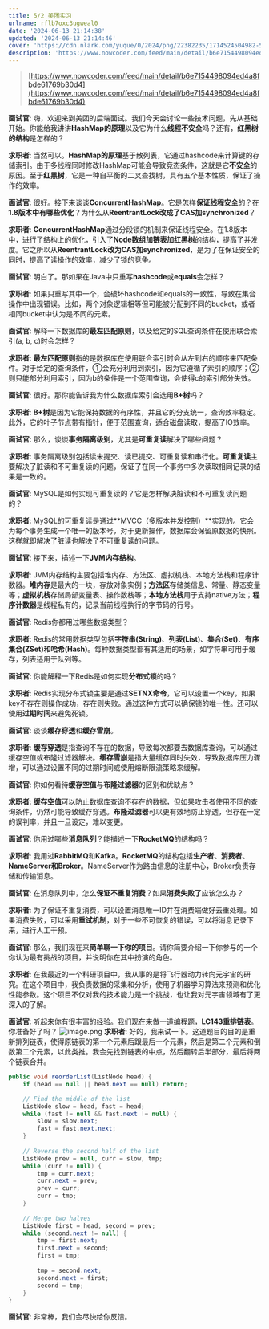 ```yaml
---
title: 5/2 美团实习
urlname: rflb7oxc3ugweal0
date: '2024-06-13 21:14:38'
updated: '2024-06-13 21:14:46'
cover: 'https://cdn.nlark.com/yuque/0/2024/png/22382235/1714524504982-5895272f-aa56-4611-b140-f196338fbb67.png'
description: 'https://www.nowcoder.com/feed/main/detail/b6e7154498094ed4a8fbde61769b30d4面试官: 嗨，欢迎来到美团的后端面试。我们今天会讨论一些技术问题，先从基础开始。你能给我讲讲HashMap的原理以及它为什么线程不安全吗？还有，红...'
---
```

> [https://www.nowcoder.com/feed/main/detail/b6e7154498094ed4a8fbde61769b30d4](https://www.nowcoder.com/feed/main/detail/b6e7154498094ed4a8fbde61769b30d4)


**面试官**: 嗨，欢迎来到美团的后端面试。我们今天会讨论一些技术问题，先从基础开始。你能给我讲讲**HashMap的原理**以及它为什么**线程不安全**吗？还有，**红黑树的结构**是怎样的？

**求职者**: 当然可以。**HashMap的原理**基于散列表，它通过hashcode来计算键的存储索引。由于多线程同时修改HashMap可能会导致竞态条件，这就是它**不安全**的原因。至于**红黑树**，它是一种自平衡的二叉查找树，具有五个基本性质，保证了操作的效率。

**面试官**: 很好。接下来谈谈**ConcurrentHashMap**。它是怎样**保证线程安全**的？在**1.8版本中有哪些优化**？为什么从**ReentrantLock改成了CAS加synchronized**？

**求职者**: **ConcurrentHashMap**通过分段锁的机制来保证线程安全。在1.8版本中，进行了结构上的优化，引入了**Node数组加链表加红黑树**的结构，提高了并发度。它之所以从**ReentrantLock改为CAS加synchronized**，是为了在保证安全的同时，提高了读操作的效率，减少了锁的竞争。

**面试官**: 明白了。那如果在Java中只重写**hashcode**或**equals**会怎样？

**求职者**: 如果只重写其中一个，会破坏hashcode和equals的一致性，导致在集合操作中出现错误。比如，两个对象逻辑相等但可能被分配到不同的bucket，或者相同bucket中认为是不同的元素。

**面试官**: 解释一下数据库的**最左匹配原则**，以及给定的SQL查询条件在使用联合索引(a, b, c)时会怎样？

**求职者**: **最左匹配原则**指的是数据库在使用联合索引时会从左到右的顺序来匹配条件。对于给定的查询条件，①会充分利用到索引，因为它遵循了索引的顺序；②则只能部分利用索引，因为b的条件是一个范围查询，会使得c的索引部分失效。

**面试官**: 很好。那你能告诉我为什么数据库索引会选用**B+树**吗？

**求职者**: **B+树**是因为它能保持数据的有序性，并且它的分支统一，查询效率稳定。此外，它的叶子节点带有指针，便于范围查询，适合磁盘读取，提高了IO效率。

**面试官**: 那么，谈谈**事务隔离级别**，尤其是**可重复读**解决了哪些问题？

**求职者**: 事务隔离级别包括读未提交、读已提交、可重复读和串行化。**可重复读**主要解决了脏读和不可重复读的问题，保证了在同一个事务中多次读取相同记录的结果是一致的。

**面试官**: MySQL是如何实现可重复读的？它是怎样解决脏读和不可重复读问题的？

**求职者**: MySQL的可重复读是通过**MVCC（多版本并发控制）**实现的。它会为每个事务生成一个唯一的版本号，对于更新操作，数据库会保留原数据的快照。这样就即解决了脏读也解决了不可重复读的问题。

**面试官**: 接下来，描述一下**JVM内存结构**。

**求职者**: JVM内存结构主要包括堆内存、方法区、虚拟机栈、本地方法栈和程序计数器。**堆内存**是最大的一块，存放对象实例；**方法区**存储类信息、常量、静态变量等；**虚拟机栈**存储局部变量表、操作数栈等；**本地方法栈**用于支持native方法；**程序计数器**是线程私有的，记录当前线程执行的字节码的行号。

**面试官**: Redis你都用过哪些数据类型？

**求职者**: Redis的常用数据类型包括**字符串(String)**、**列表(List)**、**集合(Set)**、**有序集合(ZSet)**和**哈希(Hash)**。每种数据类型都有其适用的场景，如字符串可用于缓存，列表适用于队列等。

**面试官**: 你能解释一下Redis是如何实现**分布式锁**的吗？

**求职者**: Redis实现分布式锁主要是通过**SETNX命令**，它可以设置一个key，如果key不存在则操作成功，存在则失败。通过这种方式可以确保锁的唯一性。还可以使用**过期时间**来避免死锁。

**面试官**: 谈谈**缓存穿透**和**缓存雪崩**。

**求职者**: **缓存穿透**是指查询不存在的数据，导致每次都要去数据库查询，可以通过缓存空值或布隆过滤器解决。**缓存雪崩**是指大量缓存同时失效，导致数据库压力骤增，可以通过设置不同的过期时间或使用熔断限流策略来缓解。

**面试官**: 你如何看待**缓存空值**与**布隆过滤器**的区别和优缺点？

**求职者**: **缓存空值**可以防止数据库查询不存在的数据，但如果攻击者使用不同的查询条件，仍然可能导致缓存穿透。**布隆过滤器**可以更有效地防止穿透，但存在一定的误判率，并且一旦设定，难以变更。

**面试官**: 你用过哪些**消息队列**？能描述一下**RocketMQ**的结构吗？

**求职者**: 我用过**RabbitMQ**和**Kafka**。**RocketMQ**的结构包括**生产者、消费者、NameServer和Broker**。NameServer作为路由信息的注册中心，Broker负责存储和传输消息。

**面试官**: 在消息队列中，怎么**保证不重复消费**？如果**消费失败了**应该怎么办？

**求职者**: 为了保证不重复消费，可以设置消息唯一ID并在消费端做好去重处理。如果消费失败，可以采用**重试机制**，对于一些不可恢复的错误，可以将消息记录下来，进行人工干预。

**面试官**: 那么，我们现在来**简单聊一下你的项目**。请你简要介绍一下你参与的一个你认为最有挑战的项目，并说明你在其中扮演的角色。

**求职者**: 在我最近的一个科研项目中，我从事的是将飞行器动力转向元宇宙的研究。在这个项目中，我负责数据的采集和分析，使用了机器学习算法来预测和优化性能参数。这个项目不仅对我的技术能力是一个挑战，也让我对元宇宙领域有了更深入的了解。

**面试官**: 听起来你有很丰富的经验。我们现在来做一道编程题，**LC143重排链表**。你准备好了吗？
![image.png](https://oss1.aistar.cool/elog-offer-now/857d8cb64dba9ac005f5aec4db37fcbd.png)
**求职者**: 好的，我来试一下。这道题目的目的是重新排列链表，使得原链表的第一个元素后跟最后一个元素，然后是第二个元素和倒数第二个元素，以此类推。我会先找到链表的中点，然后翻转后半部分，最后将两个链表合并。

```java
public void reorderList(ListNode head) {
    if (head == null || head.next == null) return;

    // Find the middle of the list
    ListNode slow = head, fast = head;
    while (fast != null && fast.next != null) {
        slow = slow.next;
        fast = fast.next.next;
    }
    
    // Reverse the second half of the list
    ListNode prev = null, curr = slow, tmp;
    while (curr != null) {
        tmp = curr.next;
        curr.next = prev;
        prev = curr;
        curr = tmp;
    }
    
    // Merge two halves
    ListNode first = head, second = prev;
    while (second.next != null) {
        tmp = first.next;
        first.next = second;
        first = tmp;
        
        tmp = second.next;
        second.next = first;
        second = tmp;
    }
}
```

**面试官**: 非常棒，我们会尽快给你反馈。

